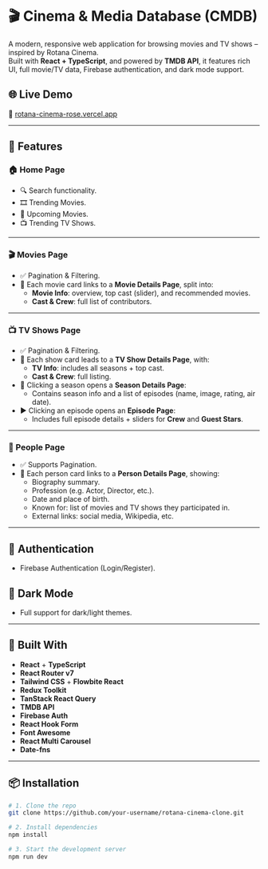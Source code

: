 # 🎬 Cinema & Media Database (CMDB)

A modern, responsive web application for browsing movies and TV shows – inspired by Rotana Cinema.  
Built with **React + TypeScript**, and powered by **TMDB API**, it features rich UI, full movie/TV data, Firebase authentication, and dark mode support.

## 🌐 Live Demo
🔗 [rotana-cinema-rose.vercel.app](https://rotana-cinema-rose.vercel.app)

---

## 🚀 Features

### 🏠 Home Page
- 🔍 Search functionality.
- 🎞️ Trending Movies.
- 🎥 Upcoming Movies.
- 📺 Trending TV Shows.

---

### 🎬 Movies Page
- ✅ Pagination & Filtering.
- 🎫 Each movie card links to a **Movie Details Page**, split into:
  - **Movie Info**: overview, top cast (slider), and recommended movies.
  - **Cast & Crew**: full list of contributors.

---

### 📺 TV Shows Page
- ✅ Pagination & Filtering.
- 📘 Each show card leads to a **TV Show Details Page**, with:
  - **TV Info**: includes all seasons + top cast.
  - **Cast & Crew**: full listing.
- 📂 Clicking a season opens a **Season Details Page**:
  - Contains season info and a list of episodes (name, image, rating, air date).
- ▶️ Clicking an episode opens an **Episode Page**:
  - Includes full episode details + sliders for **Crew** and **Guest Stars**.

---

### 👤 People Page
- ✅ Supports Pagination.
- 📇 Each person card links to a **Person Details Page**, showing:
  - Biography summary.
  - Profession (e.g. Actor, Director, etc.).
  - Date and place of birth.
  - Known for: list of movies and TV shows they participated in.
  - External links: social media, Wikipedia, etc.

---

## 🔐 Authentication
- Firebase Authentication (Login/Register).

## 🌙 Dark Mode
- Full support for dark/light themes.

---

## 🧰 Built With

- **React** + **TypeScript**
- **React Router v7**
- **Tailwind CSS** + **Flowbite React**
- **Redux Toolkit**
- **TanStack React Query**
- **TMDB API**
- **Firebase Auth**
- **React Hook Form**
- **Font Awesome**
- **React Multi Carousel**
- **Date-fns**

---

## 📦 Installation

```bash
# 1. Clone the repo
git clone https://github.com/your-username/rotana-cinema-clone.git

# 2. Install dependencies
npm install

# 3. Start the development server
npm run dev
